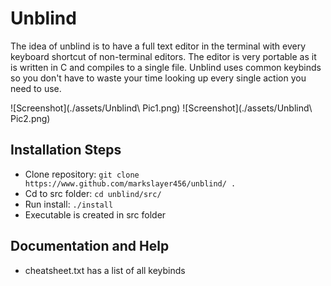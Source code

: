 # Unblind 

The idea of unblind is to have a full text editor in the terminal with every keyboard shortcut of non-terminal editors. The editor is very portable as it is written in C and compiles to a single file.
Unblind uses common keybinds so you don't have to waste your time looking up every single action you need to use.

![Screenshot](./assets/Unblind\ Pic1.png)
![Screenshot](./assets/Unblind\ Pic2.png)

## Installation Steps
* Clone repository: `git clone https://www.github.com/markslayer456/unblind/ .`
* Cd to src folder: `cd unblind/src/`
* Run install: `./install`
* Executable is created in src folder

## Documentation and Help
* cheatsheet.txt has a list of all keybinds


